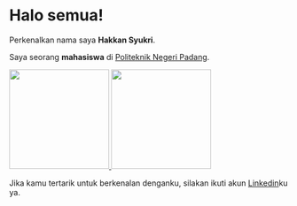 

# Halo semua! 

Perkenalkan nama saya **Hakkan Syukri**.

Saya seorang **mahasiswa** di [Politeknik Negeri Padang](https://www.pnp.ac.id/).

<p align="left">
<a href="https://github.com/hakkansy">
  <img height="180em" src="https://github-readme-stats-eight-theta.vercel.app/api?username=hakkansy&show_icons=true&theme=algolia&include_all_commits=true&count_private=true"/>
  <img height="180em" src="https://github-readme-stats-eight-theta.vercel.app/api/top-langs/?username=hakkansy&layout=compact&langs_count=8&theme=algolia"/>
</a>
</p>

Jika kamu tertarik untuk berkenalan denganku, silakan ikuti akun [Linkedin](https://www.linkedin.com/in/hakkansyukri/)ku ya.

<!--
### Hi there 👋
**hakkansy/hakkansy** is a ✨ _special_ ✨ repository because its `README.md` (this file) appears on your GitHub profile.

Here are some ideas to get you started:

- 🔭 I’m currently working on ...
- 🌱 I’m currently learning ...
- 👯 I’m looking to collaborate on ...
- 🤔 I’m looking for help with ...
- 💬 Ask me about ...
- 📫 How to reach me: ...
- 😄 Pronouns: ...
- ⚡ Fun fact: ...
-->
